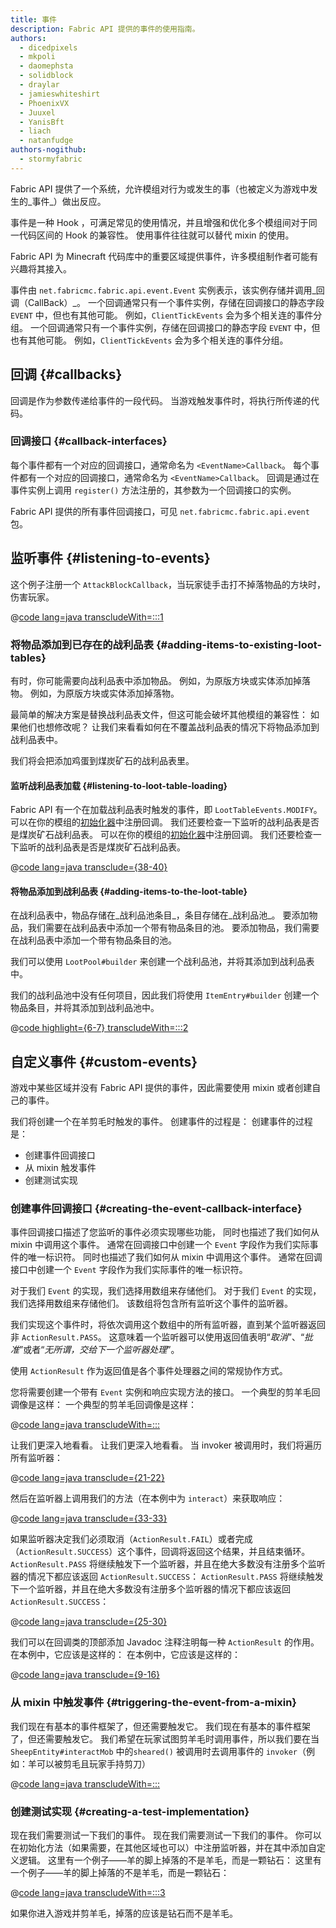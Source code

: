 ```yaml
---
title: 事件
description: Fabric API 提供的事件的使用指南。
authors:
  - dicedpixels
  - mkpoli
  - daomephsta
  - solidblock
  - draylar
  - jamieswhiteshirt
  - PhoenixVX
  - Juuxel
  - YanisBft
  - liach
  - natanfudge
authors-nogithub:
  - stormyfabric
---
```


Fabric API 提供了一个系统，允许模组对行为或发生的事（也被定义为游戏中发生的_事件_）做出反应。

事件是一种 Hook ，可满足常见的使用情况，并且增强和优化多个模组间对于同一代码区间的 Hook 的兼容性。 使用事件往往就可以替代 mixin 的使用。

Fabric API 为 Minecraft 代码库中的重要区域提供事件，许多模组制作者可能有兴趣将其接入。

事件由 `net.fabricmc.fabric.api.event.Event` 实例表示，该实例存储并调用_回调（CallBack）_。 一个回调通常只有一个事件实例，存储在回调接口的静态字段 `EVENT` 中，但也有其他可能。 例如，`ClientTickEvents` 会为多个相关连的事件分组。 一个回调通常只有一个事件实例，存储在回调接口的静态字段 `EVENT` 中，但也有其他可能。 例如，`ClientTickEvents` 会为多个相关连的事件分组。

## 回调 {#callbacks}

回调是作为参数传递给事件的一段代码。 当游戏触发事件时，将执行所传递的代码。

### 回调接口 {#callback-interfaces}

每个事件都有一个对应的回调接口，通常命名为 `<EventName>Callback`。 每个事件都有一个对应的回调接口，通常命名为 `<EventName>Callback`。 回调是通过在事件实例上调用 `register()` 方法注册的，其参数为一个回调接口的实例。

Fabric API 提供的所有事件回调接口，可见 `net.fabricmc.fabric.api.event` 包。

## 监听事件 {#listening-to-events}

这个例子注册一个 `AttackBlockCallback`，当玩家徒手击打不掉落物品的方块时，伤害玩家。

@[code lang=java transcludeWith=:::1](@/reference/latest/src/main/java/com/example/docs/event/FabricDocsReferenceEvents.java)

### 将物品添加到已存在的战利品表 {#adding-items-to-existing-loot-tables}

有时，你可能需要向战利品表中添加物品。 例如，为原版方块或实体添加掉落物。 例如，为原版方块或实体添加掉落物。

最简单的解决方案是替换战利品表文件，但这可能会破坏其他模组的兼容性： 如果他们也想修改呢？ 让我们来看看如何在不覆盖战利品表的情况下将物品添加到战利品表中。

我们将会把添加鸡蛋到煤炭矿石的战利品表里。

#### 监听战利品表加载 {#listening-to-loot-table-loading}

Fabric API 有一个在加载战利品表时触发的事件，即 `LootTableEvents.MODIFY`。 可以在你的模组的[初始化器](./getting-started/project-structure#entrypoints)中注册回调。 我们还要检查一下监听的战利品表是否是煤炭矿石战利品表。 可以在你的模组的[初始化器](./getting-started/project-structure#entrypoints)中注册回调。 我们还要检查一下监听的战利品表是否是煤炭矿石战利品表。

@[code lang=java transclude={38-40}](@/reference/latest/src/main/java/com/example/docs/event/FabricDocsReferenceEvents.java)

#### 将物品添加到战利品表 {#adding-items-to-the-loot-table}

在战利品表中，物品存储在_战利品池条目_，条目存储在_战利品池_。 要添加物品，我们需要在战利品表中添加一个带有物品条目的池。 要添加物品，我们需要在战利品表中添加一个带有物品条目的池。

我们可以使用 `LootPool#builder` 来创建一个战利品池，并将其添加到战利品表中。

我们的战利品池中没有任何项目，因此我们将使用 `ItemEntry#builder` 创建一个物品条目，并将其添加到战利品池中。

@[code highlight={6-7} transcludeWith=:::2](@/reference/latest/src/main/java/com/example/docs/event/FabricDocsReferenceEvents.java)

## 自定义事件 {#custom-events}

游戏中某些区域并没有 Fabric API 提供的事件，因此需要使用 mixin 或者创建自己的事件。

我们将创建一个在羊剪毛时触发的事件。 创建事件的过程是： 创建事件的过程是：

- 创建事件回调接口
- 从 mixin 触发事件
- 创建测试实现

### 创建事件回调接口 {#creating-the-event-callback-interface}

事件回调接口描述了您监听的事件必须实现哪些功能， 同时也描述了我们如何从 mixin 中调用这个事件。 通常在回调接口中创建一个 `Event` 字段作为我们实际事件的唯一标识符。 同时也描述了我们如何从 mixin 中调用这个事件。 通常在回调接口中创建一个 `Event` 字段作为我们实际事件的唯一标识符。

对于我们 `Event` 的实现，我们选择用数组来存储他们。 对于我们 `Event` 的实现，我们选择用数组来存储他们。 该数组将包含所有监听这个事件的监听器。

我们实现这个事件时，将依次调用这个数组中的所有监听器，直到某个监听器返回非 `ActionResult.PASS`。 这意味着一个监听器可以使用返回值表明“_取消_”、“_批准_”或者“_无所谓，交给下一个监听器处理_”。

使用 `ActionResult` 作为返回值是各个事件处理器之间的常规协作方式。

您将需要创建一个带有 `Event` 实例和响应实现方法的接口。 一个典型的剪羊毛回调像是这样： 一个典型的剪羊毛回调像是这样：

@[code lang=java transcludeWith=:::](@/reference/latest/src/main/java/com/example/docs/event/SheepShearCallback.java)

让我们更深入地看看。 让我们更深入地看看。 当 invoker 被调用时，我们将遍历所有监听器：

@[code lang=java transclude={21-22}](@/reference/latest/src/main/java/com/example/docs/event/SheepShearCallback.java)

然后在监听器上调用我们的方法（在本例中为 `interact`）来获取响应：

@[code lang=java transclude={33-33}](@/reference/latest/src/main/java/com/example/docs/event/SheepShearCallback.java)

如果监听器决定我们必须取消（`ActionResult.FAIL`）或者完成（`ActionResult.SUCCESS`）这个事件，回调将返回这个结果，并且结束循环。 `ActionResult.PASS` 将继续触发下一个监听器，并且在绝大多数没有注册多个监听器的情况下都应该返回 `ActionResult.SUCCESS`： `ActionResult.PASS` 将继续触发下一个监听器，并且在绝大多数没有注册多个监听器的情况下都应该返回 `ActionResult.SUCCESS`：

@[code lang=java transclude={25-30}](@/reference/latest/src/main/java/com/example/docs/event/SheepShearCallback.java)

我们可以在回调类的顶部添加 Javadoc 注释注明每一种 `ActionResult` 的作用。 在本例中，它应该是这样的： 在本例中，它应该是这样的：

@[code lang=java transclude={9-16}](@/reference/latest/src/main/java/com/example/docs/event/SheepShearCallback.java)

### 从 mixin 中触发事件 {#triggering-the-event-from-a-mixin}

我们现在有基本的事件框架了，但还需要触发它。 我们现在有基本的事件框架了，但还需要触发它。 我们希望在玩家试图剪羊毛时调用事件，所以我们要在当 `SheepEntity#interactMob` 中的`sheared()` 被调用时去调用事件的 `invoker`（例如：羊可以被剪毛且玩家手持剪刀）

@[code lang=java transcludeWith=:::](@/reference/latest/src/main/java/com/example/docs/mixin/event/SheepEntityMixin.java)

### 创建测试实现 {#creating-a-test-implementation}

现在我们需要测试一下我们的事件。 现在我们需要测试一下我们的事件。 你可以在初始化方法（如果需要，在其他区域也可以）中注册监听器，并在其中添加自定义逻辑。 这里有一个例子——羊的脚上掉落的不是羊毛，而是一颗钻石： 这里有一个例子——羊的脚上掉落的不是羊毛，而是一颗钻石：

@[code lang=java transcludeWith=:::3](@/reference/latest/src/main/java/com/example/docs/event/FabricDocsReferenceEvents.java)

如果你进入游戏并剪羊毛，掉落的应该是钻石而不是羊毛。
